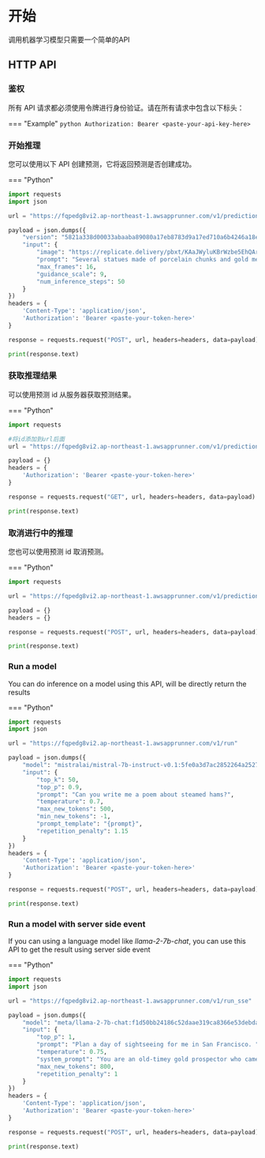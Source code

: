 # 开始
调用机器学习模型只需要一个简单的API
## HTTP API

### 鉴权

所有 API 请求都必须使用令牌进行身份验证。请在所有请求中包含以下标头：

=== "Example"
    ```python
    Authorization: Bearer <paste-your-api-key-here>
    ```

### 开始推理

您可以使用以下 API 创建预测，它将返回预测是否创建成功。

=== "Python"
```python
import requests
import json

url = "https://fqpedg8vi2.ap-northeast-1.awsapprunner.com/v1/predictions"

payload = json.dumps({
    "version": "5821a338d00033abaaba89080a17eb8783d9a17ed710a6b4246a18e0900ccad4",
    "input": {
        "image": "https://replicate.delivery/pbxt/KAaJWyluKBrWzbe5EhQArYZcVXdpOvcLyF81menWifyusgCe/1.jpeg",
        "prompt": "Several statues made of porcelain chunks and gold mendings, the face of the statues have lips and eyes, the eyes are blinking, the lips are opening like the statues are talking, the head of the statues are turning towards the camera",
        "max_frames": 16,
        "guidance_scale": 9,
        "num_inference_steps": 50
    }
})
headers = {
    'Content-Type': 'application/json',
    'Authorization': 'Bearer <paste-your-token-here>'
}

response = requests.request("POST", url, headers=headers, data=payload)

print(response.text)

```

### 获取推理结果
可以使用预测 id 从服务器获取预测结果。

=== "Python"
```python
import requests

#将id添加到url后面
url = "https://fqpedg8vi2.ap-northeast-1.awsapprunner.com/v1/predictions/ujebapbbulzpx25442efjv4qba"

payload = {}
headers = {
    'Authorization': 'Bearer <paste-your-token-here>'
}

response = requests.request("GET", url, headers=headers, data=payload)

print(response.text)

```

### 取消进行中的推理

您也可以使用预测 id 取消预测。

=== "Python"
```python
import requests

url = "https://fqpedg8vi2.ap-northeast-1.awsapprunner.com/v1/predictions/eoyokbzbm3yfdhpspr5xak24ye/cancel"

payload = {}
headers = {}

response = requests.request("POST", url, headers=headers, data=payload)

print(response.text)

```

### Run a model

You can do inference on a model using this API, will be directly return the results

=== "Python"
```python
import requests
import json

url = "https://fqpedg8vi2.ap-northeast-1.awsapprunner.com/v1/run"

payload = json.dumps({
    "model": "mistralai/mistral-7b-instruct-v0.1:5fe0a3d7ac2852264a25279d1dfb798acbc4d49711d126646594e212cb821749",
    "input": {
        "top_k": 50,
        "top_p": 0.9,
        "prompt": "Can you write me a poem about steamed hams?",
        "temperature": 0.7,
        "max_new_tokens": 500,
        "min_new_tokens": -1,
        "prompt_template": "{prompt}",
        "repetition_penalty": 1.15
    }
})
headers = {
    'Content-Type': 'application/json',
    'Authorization': 'Bearer <paste-your-token-here>'
}

response = requests.request("POST", url, headers=headers, data=payload)

print(response.text)

```

### Run a model with server side event

If you can using a language model like *llama-2-7b-chat*, you can use this API to get the result using server side event 

=== "Python"
```python
import requests
import json

url = "https://fqpedg8vi2.ap-northeast-1.awsapprunner.com/v1/run_sse"

payload = json.dumps({
    "model": "meta/llama-2-7b-chat:f1d50bb24186c52daae319ca8366e53debdaa9e0ae7ff976e918df752732ccc4",
    "input": {
        "top_p": 1,
        "prompt": "Plan a day of sightseeing for me in San Francisco. ",
        "temperature": 0.75,
        "system_prompt": "You are an old-timey gold prospector who came to San Francisco for the gold rush and then was teleported to the present day. Despite being from 1849, you have great knowledge of present-day San Francisco and its attractions. You are helpful, polite, and prone to rambling. ",
        "max_new_tokens": 800,
        "repetition_penalty": 1
    }
})
headers = {
    'Content-Type': 'application/json',
    'Authorization': 'Bearer <paste-your-token-here>'
}

response = requests.request("POST", url, headers=headers, data=payload)

print(response.text)

```